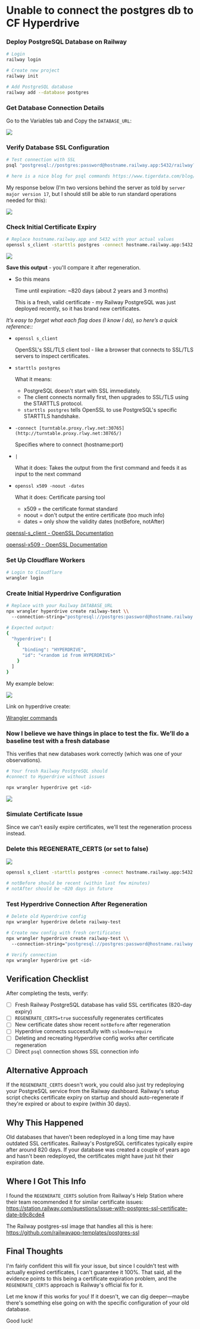 # Unable to connect the postgres db to CF Hyperdrive

### Deploy PostgreSQL Database on Railway

```bash
# Login
railway login

# Create new project
railway init

# Add PostgreSQL database
railway add --database postgres

```

### Get Database Connection Details

Go to the Variables tab and Copy the `DATABASE_URL`:

<img src="https://files.readme.io/196eada2628123a35c5f13284ae2052bf308ae9f72f7d4a5b625b73441958eca-Screenshot_2025-10-18_at_11.15.20_PM.png" />

### Verify Database SSL Configuration

```bash
# Test connection with SSL
psql "postgresql://postgres:password@hostname.railway.app:5432/railway?sslmode=require"

# here is a nice blog for psql commands https://www.tigerdata.com/blog/how-to-test-your-postgresql-connection
```

My response below (I’m two versions behind the server as told by `server major version 17`, but I should still be able to run standard operations needed for this): 

<img src="https://files.readme.io/f80a2351ed3c9815fa1eb2461c92fdfbb3bcdfeddf9a2400daf6ec0c35c9e7b0-Screenshot_2025-10-18_at_11.47.48_PM.png" />

### Check Initial Certificate Expiry

```bash
# Replace hostname.railway.app and 5432 with your actual values
openssl s_client -starttls postgres -connect hostname.railway.app:5432 | openssl x509 -noout -dates
```

<img src="https://files.readme.io/5dd668bf9b2c3d53cede80a530a512633b0e3f72457de26b575ba6506229047d-Screenshot_2025-10-18_at_11.50.22_PM.png" />

**Save this output** - you'll compare it after regeneration.


- So this means
    
    Time until expiration: ~820 days (about 2 years and 3 months)
    
    This is a fresh, valid certificate - my Railway PostgreSQL was just deployed recently, so it has brand new certificates.
    

*It’s easy to forget what each flag does (I know I do), so here’s a quick reference::* 

- `openssl s_client`
    
    OpenSSL's SSL/TLS client tool - like a browser that connects to SSL/TLS servers to inspect certificates.
    
- `starttls postgres`
    
    What it means:
    
    - PostgreSQL doesn't start with SSL immediately.
    - The client connects normally first, then upgrades to SSL/TLS using the STARTTLS protocol.
    - `starttls postgres` tells OpenSSL to use PostgreSQL's specific STARTTLS handshake.
    
- `-connect [turntable.proxy.rlwy.net:30765](http://turntable.proxy.rlwy.net:30765/)`
    
    Specifies where to connect (hostname:port)
    
- `|`
    
    What it does: Takes the output from the first command and feeds it as input to the next command
    
- `openssl x509 -noout -dates`
    
    What it does: Certificate parsing tool
    
    - x509 = the certificate format standard
    - noout = don't output the entire certificate (too much info)
    - dates = only show the validity dates (notBefore, notAfter)

[openssl-s_client - OpenSSL Documentation](https://docs.openssl.org/3.0/man1/openssl-s_client/)

[openssl-x509 - OpenSSL Documentation](https://docs.openssl.org/3.0/man1/openssl-x509/)

### Set Up Cloudflare Workers

```bash
# Login to Cloudflare
wrangler login
```

### Create Initial Hyperdrive Configuration

```bash
# Replace with your Railway DATABASE_URL
npx wrangler hyperdrive create railway-test \\
  --connection-string="postgresql://postgres:password@hostname.railway.app:5432/railway?sslmode=require"

# Expected output:
{
  "hyperdrive": [
    {
      "binding": "HYPERDRIVE",
      "id": "<random id from HYPERDRIVE>"
    }
  ]
}
```

My example below: 

<img src="https://files.readme.io/f1fc7121c258c10a9e04f415ca2a5a6056a45f1da9e63807f0030b6d522e075b-Screenshot_2025-10-18_at_11.59.37_PM.png" />

Link on hyperdrive create: 

[Wrangler commands](https://developers.cloudflare.com/hyperdrive/reference/wrangler-commands/#hyperdrive-create)

### Now I believe we have things in place to test the fix. We’ll do a baseline test with a fresh database

This verifies that new databases work correctly (which was one of your observations).

```bash
# Your fresh Railway PostgreSQL should 
#connect to Hyperdrive without issues

npx wrangler hyperdrive get <id>
```

<img src="https://files.readme.io/172a1e642c91ca0a7cae307f1a105fc1b88449b32e2e1b5605acbf6ad928fd95-Screenshot_2025-10-19_at_12.03.01_AM.png" />

### Simulate Certificate Issue

Since we can't easily expire certificates, we'll test the regeneration process instead.

### Delete this REGENERATE_CERTS (or set to false)

<img src="https://files.readme.io/6fb8f228b1f9128b59f72c5fd0593e220eb887b13dfa371ea1c75e8f52125c84-Screenshot_2025-10-19_at_12.07.05_AM.png" />

```bash
openssl s_client -starttls postgres -connect hostname.railway.app:5432 2>/dev/null | openssl x509 -noout -dates

# notBefore should be recent (within last few minutes)
# notAfter should be ~820 days in future
```

### Test Hyperdrive Connection After Regeneration

```bash
# Delete old Hyperdrive config
npx wrangler hyperdrive delete railway-test

# Create new config with fresh certificates
npx wrangler hyperdrive create railway-test \\
  --connection-string="postgresql://postgres:password@hostname.railway.app:5432/railway?sslmode=require"

# Verify connection
npx wrangler hyperdrive get <id>
```

## Verification Checklist

After completing the tests, verify:

- [ ]  Fresh Railway PostgreSQL database has valid SSL certificates (820-day expiry)
- [ ]  `REGENERATE_CERTS=true` successfully regenerates certificates
- [ ]  New certificate dates show recent `notBefore` after regeneration
- [ ]  Hyperdrive connects successfully with `sslmode=require`
- [ ]  Deleting and recreating Hyperdrive config works after certificate regeneration
- [ ]  Direct `psql` connection shows SSL connection info

## Alternative Approach

If the `REGENERATE_CERTS` doesn't work, you could also just try redeploying your PostgreSQL service from the Railway dashboard. Railway's setup script checks certificate expiry on startup and should auto-regenerate if they're expired or about to expire (within 30 days).

## Why This Happened

Old databases that haven't been redeployed in a long time may have outdated SSL certificates. Railway's PostgreSQL certificates typically expire after around 820 days. If your database was created a couple of years ago and hasn't been redeployed, the certificates might have just hit their expiration date.

## Where I Got This Info

I found the `REGENERATE_CERTS` solution from Railway's Help Station where their team recommended it for similar certificate issues: https://station.railway.com/questions/issue-with-postgres-ssl-certificate-date-b9c8cde4

The Railway postgres-ssl image that handles all this is here: https://github.com/railwayapp-templates/postgres-ssl

## Final Thoughts

I'm fairly confident this will fix your issue, but since I couldn't test with actually expired certificates, I can't guarantee it 100%. That said, all the evidence points to this being a certificate expiration problem, and the `REGENERATE_CERTS` approach is Railway's official fix for it.

Let me know if this works for you! If it doesn't, we can dig deeper—maybe there's something else going on with the specific configuration of your old database.

Good luck! 

